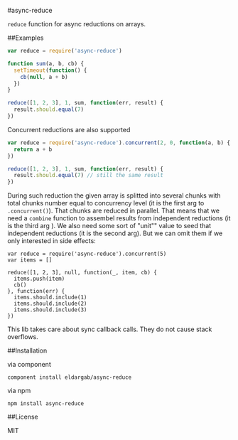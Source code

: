 #async-reduce

`reduce` function for async reductions on arrays.

##Examples

```javascript
var reduce = require('async-reduce')

function sum(a, b, cb) {
  setTimeout(function() {
    cb(null, a + b)
  })
}

reduce([1, 2, 3], 1, sum, function(err, result) {
  result.should.equal(7)
})
```

Concurrent reductions are also supported

```javascript
var reduce = require('async-reduce').concurrent(2, 0, function(a, b) {
  return a + b
})

reduce([1, 2, 3], 1, sum, function(err, result) {
  result.should.equal(7) // still the same result
})
```

During such reduction the given array is splitted into several
chunks with total chunks number equal to concurrency level (it is
the first arg to `.concurrent()`).
That chunks are reduced in parallel. That means that we need a
`combine` function to assembel results from independent reductions
(it is the third arg ). We also need some sort of "unit"" value to seed that independent
reductions (it is the second arg). But we can omit them if we only interested in side effects:

```
var reduce = require('async-reduce').concurrent(5)
var items = []

reduce([1, 2, 3], null, function(_, item, cb) {
  items.push(item)
  cb()
}, function(err) {
  items.should.include(1)
  items.should.include(2)
  items.should.include(3)
})
```

This lib takes care about sync callback calls. They do not cause stack overflows.

##Installation

via component

```
component install eldargab/async-reduce
```

via npm

```
npm install async-reduce
```

##License

MIT
